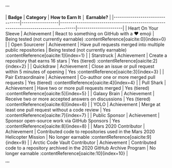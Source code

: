 '''

| **Badge**                      | **Category**     | **How to Earn It**                                                                 │ **Earnable?**        |
|--------------------------------|------------------|-------------------------------------------------------------------------------------|----------------------|
| Heart On Your Sleeve           | Achievement      | React to something on GitHub with a ❤️ emoji                                       |  Being tested (not currently earnable) :contentReference[oaicite:0]{index=0} |
| Open Sourcerer                | Achievement      | Have pull requests merged into multiple public repositories                         |  Being tested (not currently earnable) :contentReference[oaicite:1]{index=1} |
| Starstruck                    | Achievement      | Create a repository that earns 16 stars                                            |  Yes (tiered) :contentReference[oaicite:2]{index=2} |
| Quickdraw                     | Achievement      | Close an issue or pull request within 5 minutes of opening                         |  Yes :contentReference[oaicite:3]{index=3} |
| Pair Extraordinaire           | Achievement      | Co-author one or more merged pull requests                                         |  Yes (tiered) :contentReference[oaicite:4]{index=4} |
| Pull Shark                    | Achievement      | Have two or more pull requests merged                                              |  Yes (tiered) :contentReference[oaicite:5]{index=5} |
| Galaxy Brain                  | Achievement      | Receive two or more accepted answers on discussions                                |  Yes (tiered) :contentReference[oaicite:6]{index=6} |
| YOLO                          | Achievement      | Merge at least one pull request without a code review                              |  Yes :contentReference[oaicite:7]{index=7} |
| Public Sponsor                | Achievement      | Sponsor open-source work via GitHub Sponsors                                       |  Yes :contentReference[oaicite:8]{index=8} |
| Mars 2020 Contributor         | Achievement      | Contributed code to repositories used in the Mars 2020 Helicopter Mission          |  No longer earnable :contentReference[oaicite:9]{index=9} |
| Arctic Code Vault Contributor | Achievement      | Contributed code to a repository archived in the 2020 GitHub Archive Program       |  No longer earnable :contentReference[oaicite:10]{index=10} |

'''
